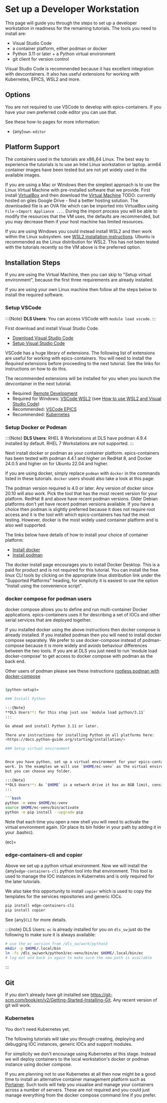 # Set up a Developer Workstation

This page will guide you through the steps to set up a developer workstation
in readiness for the remaining tutorials.
The tools you need to install are:

- Visual Studio Code
- a container platform, either podman or docker
- Python 3.11 or later + a Python virtual environment
- git client for version control

Visual Studio Code is recommended because it has excellent integration with
devcontainers. It also has useful extensions for working with Kubernetes,
EPICS, WSL2 and more.

## Options

You are not required to use VSCode to develop with epics-containers.
If you have your own preferred code editor you can use that.

See these how-to pages for more information:

- {any}`own-editor`

## Platform Support

The containers used in the tutorials are x86_64 Linux. The best way to experience the tutorials is to use an Intel Linux workstation or laptop. arm64 container images have been tested but are not yet widely used in the available images.

If you are using a Mac or Windows then the simplest approach is to use the Linux Virtual Machine with pre-installed software that we provide. First install [VirtualBox](https://www.virtualbox.org/wiki/Downloads) and then download the [Virtual Machine](https://drive.google.com/file/d/1ejJjiVDcODkiJsTShkCclQyod02f4Tex/view?usp=drive_link) TODO: currently hosted on giles Google Drive - find a better hosting solution. The downloaded file is an OVA file which can be imported into VirtualBox using ``File->Import Appliance ...``. During the import process you will be able to modify the resources that the VM uses, the defaults are recommended, but you may decrease them if your host machine has limited resources.

If you are using Windows you could instead install WSL2 and then work within the Linux subsystem. see [WSL2 installation instructions]. Ubuntu is recommended as the Linux distribution for WSL2. This has not been tested with the tutorials recently so the VM above is the preferred option.

## Installation Steps

If you are using the Virtual Machine, then you can skip to "Setup virtual environment", because the first three requirements are already installed.

If you are using your own Linux machine then follow all the steps below to install the required software.

### Setup VSCode

:::{Note}
**DLS Users**: You can access VSCode with `module load vscode`.
:::

First download and install Visual Studio Code.

- [Download Visual Studio Code]
- [Setup Visual Studio Code]

VSCode has a huge library of extensions. The following list of extensions are
useful for working with epics-containers. You will need to install the *Required*
extensions before proceeding to the next tutorial. See the links for instructions
on how to do this.

The recommended extensions will be installed for you when you launch the
devcontainer in the next tutorial.

- Required: [Remote Development]
- Required for Windows: [VSCode WSL2] (see [How to use WSL2 and Visual Studio Code])
- Recommended: [VSCode EPICS]
- Recommended: [Kubernetes]

### Setup Docker or Podman

:::{Note}
**DLS Users**: RHEL 8 Workstations at DLS have podman 4.9.4 installed by default.
RHEL 7 Workstations are not supported.
:::

Next install docker or podman as your container platform. epics-containers
has been tested with podman 4.4.1 and higher on RedHat 8, and Docker 24.0.5 and higher on for Ubuntu 22.04 and higher.

If you are using docker, simply replace `podman` with `docker` in the commands listed in these tutorials. `docker` users should also take a look at this page: [](../reference/docker.md)

The podman version required is 4.0 or later. Any version of docker since 20.10 will also work. Pick the tool that has the most recent version for your platform. RedHat 8 and above have recent podman versions. Older Debian platforms don't yet
have recent podman versions available. If you have a choice then podman is slightly preferred because it does not require root access and it is the tool with which epics-containers has had the most testing. However, docker is the most widely used container platform and is also well supported.

The links below have details of how to install your choice of container platform:

- [Install docker]
- [Install podman]

The docker install page encourages you to install Docker Desktop. This is a paid for product and is not required for this tutorial. You can install the free linux CLI tools by clicking on the appropriate linux distribution link under the "Supported Platforms" heading, for simplicity it is easiest to use the option "Install using the convenience script".

### docker compose for podman users
docker compose allows you to define and run multi-container Docker applications. epics-containers uses it for describing a set of IOCs and other serial services that are deployed together.

If you installed docker using the above instructions then docker compose is already installed. If you installed podman then you will need to install docker compose separately. We prefer to use docker-compose instead of podman-compose because it is more widely and avoids behaviour differences between the two tools. If you are at DLS you just need to run 'module load docker-compose' to get access to docker compose with podman as the back end.

Other users of podman please see these instructions [rootless podman with docker-compose](https://connect.redhat.com/hydra/prm/v1/business/companies/0ed5e6899bce415b89d82cb334da214a/linked-resources/aa9ae6ada5f04000a66472cc0fc18160/content/public/view)


```bash

(python-setup)=

### Install Python

:::{Note}
**DLS Users**: for this step just use `module load python/3.11`
:::

Go ahead and install Python 3.11 or later.

There are instructions for installing Python on all platforms here:
<https://docs.python-guide.org/starting/installation/>

### Setup virtual environment


Once you have python, set up a virtual environment for your epics-containers
work. In the examples we will use `$HOME/ec-venv` as the virtual environment
but you can choose any folder.

:::{Note}
**DLS Users**: As `$HOME` is a network drive it has an 8GB limit, consider other locations such as `/dls/science/` or `/scratch/`. Read more [here](https://dev-portal.diamond.ac.uk/guide/developer-environment/how-tos/disk-quota-troubleshooting/)
:::

```bash
python -m venv $HOME/ec-venv
source $HOME/ec-venv/bin/activate
python -m pip install --upgrade pip
```

Note that each time you open a new shell you will need to activate the virtual environment again. (Or place its bin folder in your path by adding it in your .bashrc).

(ec)=

### edge-containers-cli and copier

Above we set up a python virtual environment. Now we will install the {any}`edge-containers-cli` python tool into that environment. This tool is used to manage the IOC instances in Kubernetes and is only required for the later tutorials.

We also take this opportunity to install `copier` which is used to copy the templates for the services repositories and generic IOCs.

```bash
pip install edge-containers-cli
pip install copier
```

See {any}`CLI` for more details.

:::{note}
DLS Users: `ec` is already installed for you on `dls_sw` just do the following to make sure it is always available:

```bash
# use the ec version from /dls_sw/work/python3
mkdir -p $HOME/.local/bin
ln -fs /dls_sw/work/python3/ec-venv/bin/ec $HOME/.local/bin/ec
# log out and back in again to make sure the new path is available
```
:::

## Git

If you don't already have git installed see
<https://git-scm.com/book/en/v2/Getting-Started-Installing-Git>. Any recent
version of git will work.

### Kubernetes

You don't need Kubernetes yet.

The following tutorials will take you through creating, deploying and debugging IOC instances, generic IOCs and support modules.

For simplicity we don't encourage using Kubernetes at this stage. Instead we will deploy containers to the local workstation's docker or podman instance using docker compose.

If you are planning not to use Kubernetes at all then now might be a good time to install an alternative container management platform such as [Portainer](https://www.portainer.io/). Such tools will help you visualise and manage your containers across a number of servers. These are not required and you could just manage everything from the docker compose command line if you prefer.

[download visual studio code]: https://code.visualstudio.com/download
[how to use wsl2 and visual studio code]: https://code.visualstudio.com/blogs/2019/09/03/wsl2
[install docker]: https://docs.docker.com/engine/install/
[install podman]: https://podman.io/getting-started/installation
[kubernetes]: https://marketplace.visualstudio.com/items?itemName=ms-kubernetes-tools.vscode-kubernetes-tools
[remote development]: https://marketplace.visualstudio.com/items?itemName=ms-vscode-remote.vscode-remote-extensionpack
[setup visual studio code]: https://code.visualstudio.com/learn/get-started/basics
[vscode epics]: https://marketplace.visualstudio.com/items?itemName=nsd.vscode-epics
[vscode wsl2]: https://marketplace.visualstudio.com/items?itemName=ms-vscode-remote.remote-wsl
[wsl2 installation instructions]: https://docs.microsoft.com/en-us/windows/wsl/install-win10
